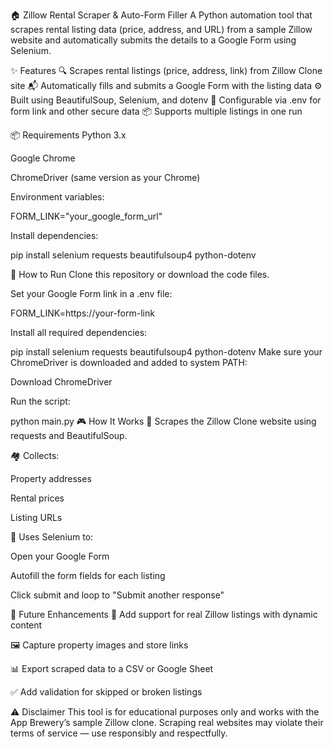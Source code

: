 🏠 Zillow Rental Scraper & Auto-Form Filler
A Python automation tool that scrapes rental listing data (price, address, and URL) from a sample Zillow website and automatically submits the details to a Google Form using Selenium.

✨ Features
🔍 Scrapes rental listings (price, address, link) from Zillow Clone site
📬 Automatically fills and submits a Google Form with the listing data
⚙️ Built using BeautifulSoup, Selenium, and dotenv
💨 Configurable via .env for form link and other secure data
📦 Supports multiple listings in one run

📦 Requirements
Python 3.x

Google Chrome

ChromeDriver (same version as your Chrome)

Environment variables:

FORM_LINK="your_google_form_url"

Install dependencies:

pip install selenium requests beautifulsoup4 python-dotenv

🚀 How to Run
Clone this repository or download the code files.

Set your Google Form link in a .env file:

FORM_LINK=https://your-form-link

Install all required dependencies:

pip install selenium requests beautifulsoup4 python-dotenv
Make sure your ChromeDriver is downloaded and added to system PATH:

Download ChromeDriver

Run the script:

python main.py
🎮 How It Works
🔗 Scrapes the Zillow Clone website using requests and BeautifulSoup.

🏘 Collects:

Property addresses

Rental prices

Listing URLs

📝 Uses Selenium to:

Open your Google Form

Autofill the form fields for each listing

Click submit and loop to "Submit another response"

🧩 Future Enhancements
🧠 Add support for real Zillow listings with dynamic content

🖼 Capture property images and store links

📊 Export scraped data to a CSV or Google Sheet

✅ Add validation for skipped or broken listings

⚠️ Disclaimer
This tool is for educational purposes only and works with the App Brewery’s sample Zillow clone. Scraping real websites may violate their terms of service — use responsibly and respectfully.
